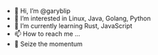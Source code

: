 - 👋 Hi, I’m @garyblip
- 👀 I’m interested in Linux, Java, Golang, Python
- 🌱 I’m currently learning Rust, JavaScript
- 📫 How to reach me ...
- 🎉  Seize the momentum
